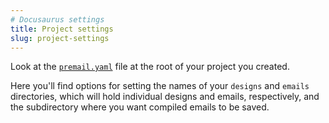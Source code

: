 ```yaml
---
# Docusaurus settings
title: Project settings
slug: project-settings
---
```


Look at the
[`premail.yaml`](https://github.com/premail/premail/blob/main/src/scaffolding/project/premail.yaml)
file at the root of your project you created.

Here you'll find options for setting the names of your `designs` and `emails`
directories, which will hold individual designs and emails, respectively, and
the subdirectory where you want compiled emails to be saved.
